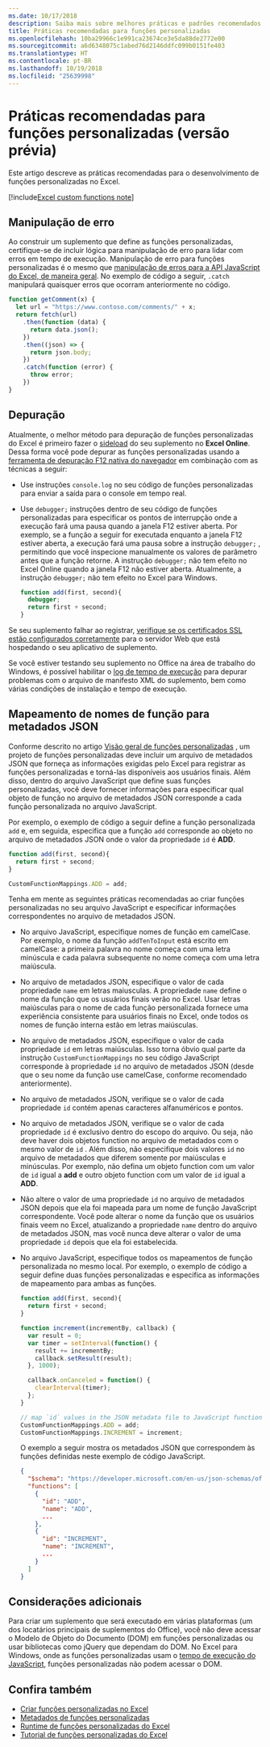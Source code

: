 ```yaml
---
ms.date: 10/17/2018
description: Saiba mais sobre melhores práticas e padrões recomendados para funções personalizadas do Excel.
title: Práticas recomendadas para funções personalizadas
ms.openlocfilehash: 10ba29966c1e991ca23674ce3e5da88de2772e00
ms.sourcegitcommit: a6d6348075c1abed76d2146ddfc099b0151fe403
ms.translationtype: HT
ms.contentlocale: pt-BR
ms.lasthandoff: 10/19/2018
ms.locfileid: "25639998"
---
```

# <a name="custom-functions-best-practices-preview"></a>Práticas recomendadas para funções personalizadas (versão prévia)

Este artigo descreve as práticas recomendadas para o desenvolvimento de funções personalizadas no Excel.

[!include[Excel custom functions note](../includes/excel-custom-functions-note.md)]

## <a name="error-handling"></a>Manipulação de erro

Ao construir um suplemento que define as funções personalizadas, certifique-se de incluir lógica para manipulação de erro para lidar com erros em tempo de execução. Manipulação de erro para funções personalizadas é o mesmo que [manipulação de erros para a API JavaScript do Excel, de maneira geral](excel-add-ins-error-handling.md). No exemplo de código a seguir, `.catch` manipulará quaisquer erros que ocorram anteriormente no código.

```js
function getComment(x) {
  let url = "https://www.contoso.com/comments/" + x;
  return fetch(url)
    .then(function (data) {
      return data.json();
    })
    .then((json) => {
      return json.body;
    })
    .catch(function (error) {
      throw error;
    })
}
```

## <a name="debugging"></a>Depuração

Atualmente, o melhor método para depuração de funções personalizadas do Excel é primeiro fazer o [sideload](../testing/sideload-office-add-ins-for-testing.md) do seu suplemento no **Excel Online**. Dessa forma você pode depurar as funções personalizadas usando a [ferramenta de depuração F12 nativa do navegador](../testing/debug-add-ins-in-office-online.md) em combinação com as técnicas a seguir:

- Use instruções `console.log` no seu código de funções personalizadas para enviar a saída para o console em tempo real.

- Use `debugger;` instruções dentro de seu código de funções personalizadas para especificar os pontos de interrupção onde a execução fará uma pausa quando a janela F12 estiver aberta. Por exemplo, se a função a seguir for executada enquanto a janela F12 estiver aberta, a execução fará uma pausa sobre a instrução `debugger;` , permitindo que você inspecione manualmente os valores de parâmetro antes que a função retorne. A instrução `debugger;` não tem efeito no Excel Online quando a janela F12 não estiver aberta. Atualmente, a instrução `debugger;` não tem efeito no Excel para Windows.

    ```js
    function add(first, second){
      debugger;
      return first + second;
    }
    ```

Se seu suplemento falhar ao registrar, [verifique se os certificados SSL estão configurados corretamente](https://github.com/OfficeDev/generator-office/blob/master/src/docs/ssl.md) para o servidor Web que está hospedando o seu aplicativo de suplemento.

Se você estiver testando seu suplemento no Office na área de trabalho do Windows, é possível habilitar o [log de tempo de execução](../testing/troubleshoot-manifest.md#use-runtime-logging-to-debug-your-add-in) para depurar problemas com o arquivo de manifesto XML do suplemento, bem como várias condições de instalação e tempo de execução.

## <a name="mapping-function-names-to-json-metadata"></a>Mapeamento de nomes de função para metadados JSON

Conforme descrito no artigo [Visão geral de funções personalizadas](custom-functions-overview.md) , um projeto de funções personalizadas deve incluir um arquivo de metadados JSON que forneça as informações exigidas pelo Excel para registrar as funções personalizadas e torná-las disponíveis aos usuários finais. Além disso, dentro do arquivo JavaScript que define suas funções personalizadas, você deve fornecer informações para especificar qual objeto de função no arquivo de metadados JSON corresponde a cada função personalizada no arquivo JavaScript.

Por exemplo, o exemplo de código a seguir define a função personalizada `add` e, em seguida, especifica que a função `add` corresponde ao objeto no arquivo de metadados JSON onde o valor da propriedade `id` é **ADD**.

```js
function add(first, second){
  return first + second;
}

CustomFunctionMappings.ADD = add;
```

Tenha em mente as seguintes práticas recomendadas ao criar funções personalizadas no seu arquivo JavaScript e especificar informações correspondentes no arquivo de metadados JSON.

* No arquivo JavaScript, especifique nomes de função em camelCase. Por exemplo, o nome da função `addTenToInput` está escrito em camelCase: a primeira palavra no nome começa com uma letra minúscula e cada palavra subsequente no nome começa com uma letra maiúscula.

* No arquivo de metadados JSON, especifique o valor de cada propriedade `name` em letras maiusculas. A propriedade `name` define o nome da função que os usuários finais verão no Excel. Usar letras maiúsculas para o nome de cada função personalizada fornece uma experiência consistente para usuários finais no Excel, onde todos os nomes de função interna estão em letras maiúsculas.

* No arquivo de metadados JSON, especifique o valor de cada propriedade `id` em letras maiúsculas. Isso torna óbvio qual parte da instrução `CustomFunctionMappings` no seu código JavaScript corresponde à propriedade `id` no arquivo de metadados JSON (desde que o seu nome da função use camelCase, conforme recomendado anteriormente).

* No arquivo de metadados JSON, verifique se o valor de cada propriedade `id` contém apenas caracteres alfanuméricos e pontos. 

* No arquivo de metadados JSON, verifique se o valor de cada propriedade `id` é exclusivo dentro do escopo do arquivo. Ou seja, não deve haver dois objetos function no arquivo de metadados com o mesmo valor de `id` . Além disso, não especifique dois valores `id` no arquivo de metadados que diferem somente por maiúsculas e minúsculas. Por exemplo, não defina um objeto function com um valor de `id` igual a **add** e outro objeto function com um valor de `id` igual a **ADD**.

* Não altere o valor de uma propriedade `id` no arquivo de metadados JSON depois que ela foi mapeada para um nome de função JavaScript correspondente. Você pode alterar o nome da função que os usuários finais veem no Excel, atualizando a propriedade `name` dentro do arquivo de metadados JSON, mas você nunca deve alterar o valor de uma propriedade `id` depois que ela foi estabelecida.

* No arquivo JavaScript, especifique todos os mapeamentos de função personalizada no mesmo local. Por exemplo, o exemplo de código a seguir define duas funções personalizadas e especifica as informações de mapeamento para ambas as funções.

    ```js
    function add(first, second){
      return first + second;
    }

    function increment(incrementBy, callback) {
      var result = 0;
      var timer = setInterval(function() {
        result += incrementBy;
        callback.setResult(result);
      }, 1000);

      callback.onCanceled = function() {
        clearInterval(timer);
      };
    }

    // map `id` values in the JSON metadata file to JavaScript function names
    CustomFunctionMappings.ADD = add;
    CustomFunctionMappings.INCREMENT = increment;
    ```

    O exemplo a seguir mostra os metadados JSON que correspondem às funções definidas neste exemplo de código JavaScript.

    ```json
    {
      "$schema": "https://developer.microsoft.com/en-us/json-schemas/office-js/custom-functions.schema.json",
      "functions": [
        {
          "id": "ADD",
          "name": "ADD",
          ...
        },
        {
          "id": "INCREMENT",
          "name": "INCREMENT",
          ...
        }
      ]
    }
    ```

## <a name="additional-considerations"></a>Considerações adicionais

Para criar um suplemento que será executado em várias plataformas (um dos locatários principais de suplementos do Office), você não deve acessar o Modelo de Objeto do Documento (DOM) em funções personalizadas ou usar bibliotecas como jQuery que dependam do DOM. No Excel para Windows, onde as funções personalizadas usam o [tempo de execução do JavaScript](custom-functions-runtime.md), funções personalizadas não podem acessar o DOM.

## <a name="see-also"></a>Confira também

* [Criar funções personalizadas no Excel](custom-functions-overview.md)
* [Metadados de funções personalizadas](custom-functions-json.md)
* [Runtime de funções personalizadas do Excel](custom-functions-runtime.md)
* [Tutorial de funções personalizadas do Excel](excel-tutorial-custom-functions.md)
